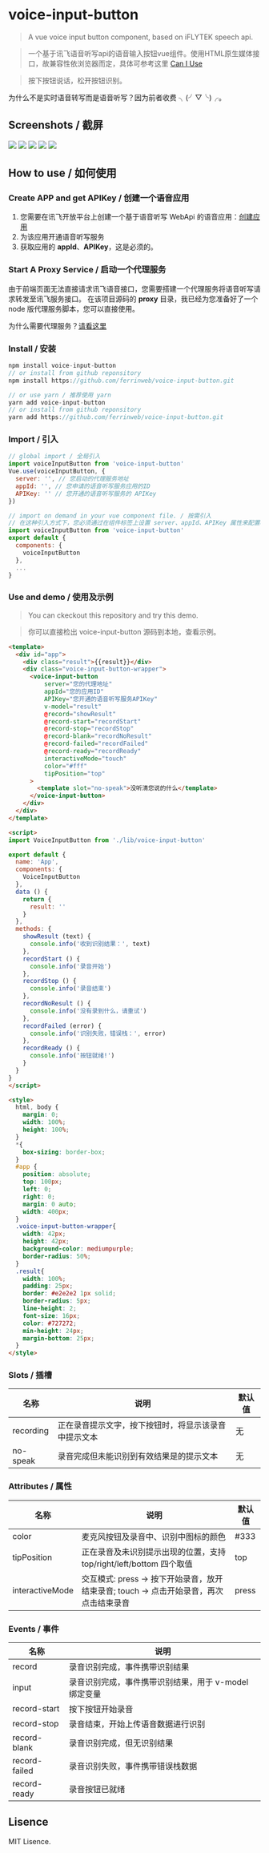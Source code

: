 # voice-input-button

> A vue voice input button component, based on iFLYTEK speech api.

> 一个基于讯飞语音听写api的语音输入按钮vue组件。使用HTML原生媒体接口，故兼容性依浏览器而定，具体可参考这里 [Can I Use](https://caniuse.com/#search=getUserMedia)

> 按下按钮说话，松开按钮识别。

为什么不是实时语音转写而是语音听写？因为前者收费 ╮(╯▽╰)╭。

## Screenshots / 截屏
![](https://github.com/ferrinweb/voice-input-button/raw/master/screenshots/screenshots3.png)
![](https://github.com/ferrinweb/voice-input-button/raw/master/screenshots/screenshots4.png)
![](https://github.com/ferrinweb/voice-input-button/raw/master/screenshots/screenshots5.png)
![](https://github.com/ferrinweb/voice-input-button/raw/master/screenshots/screenshots.png)
![](https://github.com/ferrinweb/voice-input-button/raw/master/screenshots/screenshots2.png)

## How to use / 如何使用

### Create APP and get APIKey / 创建一个语音应用

1. 您需要在讯飞开放平台上创建一个基于语音听写 WebApi 的语音应用：[创建应用](https://console.xfyun.cn/app/create?source=WebAPI)
2. 为该应用开通语音听写服务
3. 获取应用的 **appId**、**APIKey**，这是必须的。

### Start A Proxy Service / 启动一个代理服务

由于前端页面无法直接请求讯飞语音接口，您需要搭建一个代理服务将语音听写请求转发至讯飞服务接口。
在该项目源码的 **proxy** 目录，我已经为您准备好了一个 node 版代理服务脚本，您可以直接使用。

为什么需要代理服务？[请看这里](https://github.com/ferrinweb/voice-input-button/issues/2)

### Install / 安装

```javascript
npm install voice-input-button
// or install from github reponsitory
npm install https://github.com/ferrinweb/voice-input-button.git

// or use yarn / 推荐使用 yarn
yarn add voice-input-button
// or install from github reponsitory
yarn add https://github.com/ferrinweb/voice-input-button.git
```

### Import / 引入

```javascript
// global import / 全局引入
import voiceInputButton from 'voice-input-button'
Vue.use(voiceInputButton, {
  server: '', // 您启动的代理服务地址
  appId: '', // 您申请的语音听写服务应用的ID
  APIKey: '' // 您开通的语音听写服务的 APIKey
})

// import on demand in your vue component file. / 按需引入
// 在这种引入方式下，您必须通过在组件标签上设置 server、appId、APIKey 属性来配置相关参数
import voiceInputButton from 'voice-input-button'
export default {
  components: {
    voiceInputButton
  },
  ...
}
```

### Use and demo / 使用及示例
> You can ckeckout this repository and try this demo.

> 你可以直接检出 voice-input-button 源码到本地，查看示例。

```html
<template>
  <div id="app">
    <div class="result">{{result}}</div>
    <div class="voice-input-button-wrapper">
      <voice-input-button
          server="您的代理地址"
          appId="您的应用ID"
          APIKey="您开通的语音听写服务APIKey"
          v-model="result"
          @record="showResult"
          @record-start="recordStart"
          @record-stop="recordStop"
          @record-blank="recordNoResult"
          @record-failed="recordFailed"
          @record-ready="recordReady"
          interactiveMode="touch"
          color="#fff"
          tipPosition="top"
      >
        <template slot="no-speak">没听清您说的什么</template>
      </voice-input-button>
    </div>
  </div>
</template>

<script>
import VoiceInputButton from './lib/voice-input-button'

export default {
  name: 'App',
  components: {
    VoiceInputButton
  },
  data () {
    return {
      result: ''
    }
  },
  methods: {
    showResult (text) {
      console.info('收到识别结果：', text)
    },
    recordStart () {
      console.info('录音开始')
    },
    recordStop () {
      console.info('录音结束')
    },
    recordNoResult () {
      console.info('没有录到什么，请重试')
    },
    recordFailed (error) {
      console.info('识别失败，错误栈：', error)
    },
    recordReady () {
      console.info('按钮就绪!')
    }
  }
}
</script>

<style>
  html, body {
    margin: 0;
    width: 100%;
    height: 100%;
  }
  *{
    box-sizing: border-box;
  }
  #app {
    position: absolute;
    top: 100px;
    left: 0;
    right: 0;
    margin: 0 auto;
    width: 400px;
  }
  .voice-input-button-wrapper{
    width: 42px;
    height: 42px;
    background-color: mediumpurple;
    border-radius: 50%;
  }
  .result{
    width: 100%;
    padding: 25px;
    border: #e2e2e2 1px solid;
    border-radius: 5px;
    line-height: 2;
    font-size: 16px;
    color: #727272;
    min-height: 24px;
    margin-bottom: 25px;
  }
</style>
```

### Slots / 插槽
名称 | 说明 | 默认值
|---|---|---|
recording | 正在录音提示文字，按下按钮时，将显示该录音中提示文本 | 无
no-speak | 录音完成但未能识别到有效结果是的提示文本 | 无

### Attributes / 属性
名称 | 说明 | 默认值
|---|---|---|
color | 麦克风按钮及录音中、识别中图标的颜色 | #333
tipPosition | 正在录音及未识别提示出现的位置，支持 top/right/left/bottom 四个取值 | top
interactiveMode | 交互模式: press -> 按下开始录音，放开结束录音; touch -> 点击开始录音，再次点击结束录音 | press

### Events / 事件
名称 | 说明
|---|---|
record | 录音识别完成，事件携带识别结果
input | 录音识别完成，事件携带识别结果，用于 v-model 绑定变量
record-start | 按下按钮开始录音
record-stop | 录音结束，开始上传语音数据进行识别
record-blank | 录音识别完成，但无识别结果
record-failed | 录音识别失败，事件携带错误栈数据
record-ready | 录音按钮已就绪

## Lisence
MIT Lisence.
